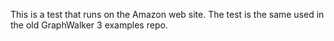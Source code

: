 This is a test that runs on the Amazon web site.
The test is the same used in the old GraphWalker 3 examples repo.
